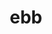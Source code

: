 ---
category: 3-letters
denotation: null
name: ebb
reference_link: https://www.etymonline.com/word/ebb
root_language: null
root_name: null
title: ebb
type: free
word_sums:
- respelling: ebb
  sum: 'Ebb + '
---